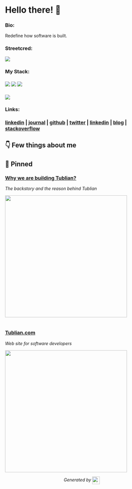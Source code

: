 
# Hello there! 👋


### Bio:

Redefine how software is built.
            

### Streetcred:

<a href="https://www.tublian.com/profile/nraychaudhuri?ss=true"><img src="https://t74hnvwwsd.execute-api.us-east-1.amazonaws.com/dev/ft/profile/streetcred/badge/nraychaudhuri?type=with_score"></a>

### My Stack:

### <img src="https://t74hnvwwsd.execute-api.us-east-1.amazonaws.com/dev/ft/profile/streetcred/github/tag/FP"/> <img src="https://t74hnvwwsd.execute-api.us-east-1.amazonaws.com/dev/ft/profile/streetcred/github/tag/Scala"/> <img src="https://t74hnvwwsd.execute-api.us-east-1.amazonaws.com/dev/ft/profile/streetcred/github/tag/Django"/>

### <img src="https://t74hnvwwsd.execute-api.us-east-1.amazonaws.com/dev/ft/profile/streetcred/github/tag/Python"/>

### 

### Links:

### <a href="https://www.linkedin.com/in/nraychaudhuri">linkedin</a> | <a href="https://www.tublian.com/profile/nraychaudhuri">journal</a> | <a href="https://www.github.com/nraychaudhuri">github</a> | <a href="https://www.twitter.com/nraychaudhuri">twitter</a> | <a href="">linkedin</a> | <a href="https://devlog.tublian.com/rss.xml">blog</a> | <a href="https://stackoverflow.com/users/726317/nilanjan">stackoverflow</a>

## 👇 Few things about me


<div>

            
</div>




## 📌 Pinned

<div>

<div>
<div id="pinned-card">

### <a href="https://www.youtube.com/watch?v=sPsZBnA4QNE&feature=youtu.be" target="_blank">Why we are building Tublian?</a>
*The backstory and the reason behind Tublian*

<a href="https://www.youtube.com/watch?v=sPsZBnA4QNE&feature=youtu.be" target="_blank">
      <img src="https://i.ytimg.com/vi/sPsZBnA4QNE/maxresdefault.jpg?sqp=-oaymwEmCIAKENAF8quKqQMa8AEB-AHUBoAC4AOKAgwIABABGGUgZShlMA8=&rs=AOn4CLB3kQvEiKuMX_4bIpdX_1xG8BbbnQ" width="400px">
</a>
</div>
                  

<br/>



<div>
<div id="pinned-card">

### <a href="https://www.tublian.com/" target="_blank">Tublian.com</a>
*Web site for software developers*

<a href="https://www.tublian.com/" target="_blank">
      <img src="https://www.tublian.com/og-image-v2.jpg" width="400px">
</a>
</div>
                  
</div>
            

<p align="center">
<i>Generated by <a href="https://www.tublian.com/"><img src="https://tublian-newsletter-assets.s3.amazonaws.com/just-logo.png" width="25" style="vertical-align: middle"/></i>
</p>
